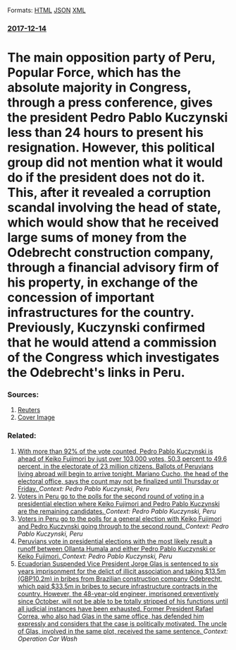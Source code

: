 
Formats: [HTML](/news/2017/12/14/the-main-opposition-party-of-peru-popular-force-which-has-the-absolute-majority-in-congress-through-a-press-conference-gives-the-preside.html)  [JSON](/news/2017/12/14/the-main-opposition-party-of-peru-popular-force-which-has-the-absolute-majority-in-congress-through-a-press-conference-gives-the-preside.json)  [XML](/news/2017/12/14/the-main-opposition-party-of-peru-popular-force-which-has-the-absolute-majority-in-congress-through-a-press-conference-gives-the-preside.xml)  

### [2017-12-14](/news/2017/12/14/index.md)

# The main opposition party of Peru, Popular Force, which has the absolute majority in Congress, through a press conference, gives the president Pedro Pablo Kuczynski less than 24 hours to present his resignation. However, this political group did not mention what it would do if the president does not do it. This, after it revealed a corruption scandal involving the head of state, which would show that he received large sums of money from the Odebrecht construction company, through a financial advisory firm of his property, in exchange of the concession of important infrastructures for the country. Previously, Kuczynski confirmed that he would attend a commission of the Congress which investigates the Odebrecht's links in Peru. 




### Sources:

1. [Reuters](https://www.reuters.com/article/us-peru-odebrecht-kuczynski/peru-opposition-demands-presidents-immediate-resignation-idUSKBN1E82RL)
1. [Cover Image](https://s3.reutersmedia.net/resources/r/?m=02&d=20171214&t=2&i=1214490192&w=1200&r=LYNXMPEDBD1NO)

### Related:

1. [With more than 92% of the vote counted, Pedro Pablo Kuczynski is ahead of Keiko Fujimori by just over 103,000 votes, 50.3 percent to 49.6 percent, in the electorate of 23 million citizens. Ballots of Peruvians living abroad will begin to arrive tonight. Mariano Cucho, the head of the electoral office, says the count may not be finalized until Thursday or Friday. ](/news/2016/06/6/with-more-than-92-of-the-vote-counted-pedro-pablo-kuczynski-is-ahead-of-keiko-fujimori-by-just-over-103-000-votes-50-3-percent-to-49-6-pe.md) _Context: Pedro Pablo Kuczynski, Peru_
2. [Voters in Peru go to the polls for the second round of voting in a presidential election where Keiko Fujimori and Pedro Pablo Kuczynski are the remaining candidates. ](/news/2016/06/5/voters-in-peru-go-to-the-polls-for-the-second-round-of-voting-in-a-presidential-election-where-keiko-fujimori-and-pedro-pablo-kuczynski-are.md) _Context: Pedro Pablo Kuczynski, Peru_
3. [Voters in Peru go to the polls for a general election with Keiko Fujimori and Pedro Kuczynski going through to the second round. ](/news/2016/04/10/voters-in-peru-go-to-the-polls-for-a-general-election-with-keiko-fujimori-and-pedro-kuczynski-going-through-to-the-second-round.md) _Context: Pedro Pablo Kuczynski, Peru_
4. [Peruvians vote in presidential elections with the most likely result a runoff between Ollanta Humala and either Pedro Pablo Kuczynski or Keiko Fujimori. ](/news/2011/04/10/peruvians-vote-in-presidential-elections-with-the-most-likely-result-a-runoff-between-ollanta-humala-and-either-pedro-pablo-kuczynski-or-kei.md) _Context: Pedro Pablo Kuczynski, Peru_
5. [Ecuadorian Suspended Vice President Jorge Glas is sentenced to six years imprisonment for the delict of illicit association and taking $13.5m (GBP10.2m) in bribes from Brazilian construction company Odebrecht, which paid $33.5m in bribes to secure infrastructure contracts in the country. However, the 48-year-old engineer, imprisoned preventively since October, will not be able to be totally stripped of his functions until all judicial instances have been exhausted. Former President Rafael Correa, who also had Glas in the same office, has defended him expressly and considers that the case is politically motivated. The uncle of Glas, involved in the same plot, received the same sentence. ](/news/2017/12/13/ecuadorian-suspended-vice-president-jorge-glas-is-sentenced-to-six-years-imprisonment-for-the-delict-of-illicit-association-and-taking-13-5.md) _Context: Operation Car Wash_
